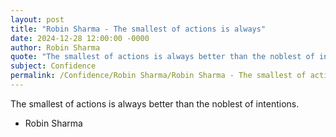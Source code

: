 ```yaml
---
layout: post
title: "Robin Sharma - The smallest of actions is always"
date: 2024-12-28 12:00:00 -0000
author: Robin Sharma
quote: "The smallest of actions is always better than the noblest of intentions."
subject: Confidence
permalink: /Confidence/Robin Sharma/Robin Sharma - The smallest of actions is always
---
```


The smallest of actions is always better than the noblest of intentions.

- Robin Sharma
